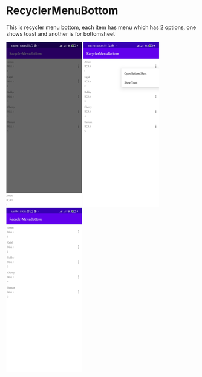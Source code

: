 # RecyclerMenuBottom
 <html>
 <body>
<p>This is recycler menu bottom, each item has menu which has 2 options, one shows toast and another is for bottomsheet</p>
<img src="screenshot/1.jpg" alt="first image" width="200"/>
<img src="screenshot/2.jpg" alt="second image" width="200"/>

<img src="screenshot/3.jpg" alt="third image" width="200"/>
</body>
</html>

 
